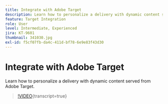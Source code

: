 ```yaml
---
title: Integrate with Adobe Target
description: Learn how to personalize a delivery with dynamic content served from Adobe Target.
feature: Target Integration
role: User
level: Intermediate, Experienced
jira: KT-9601
thumbnail: 341030.jpg
exl-id: f5cf07fb-da4c-411d-bf78-6e9e83f43d30
---
```

# Integrate with Adobe Target

Learn how to personalize a delivery with dynamic content served from Adobe Target.

>[!VIDEO](https://video.tv.adobe.com/v/341030?quality=12&learn=on){transcript=true}
